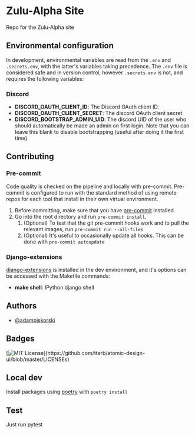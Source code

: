 # Zulu-Alpha Site

Repo for the Zulu-Alpha site

## Environmental configuration

In development, environmental variables are read from the `.env` and `.secrets.env`, with the latter's variables taking precedence.
The `.env` file is considered safe and in version control, however `.secrets.env` is not, and requires the following variables:

### Discord

- **DISCORD_OAUTH_CLIENT_ID**: The Discord OAuth client ID.
- **DISCORD_OAUTH_CLIENT_SECRET**: The discord OAuth client secret
- **DISCORD_BOOTSTRAP_ADMIN_UID**: The discord UID of the user who should automatically be made an admin on first login. Note that you can leave this blank to disable bootstrapping (useful after doing it the first time).

## Contributing

### Pre-commit

Code quality is checked on the pipeline and locally with pre-commit.
Pre-commit is configured to run with the standard method of using remote repos for each tool that install in their own virtual environment.

1. Before committing, make sure that you have [pre-commit](https://pre-commit.com/) installed.
2. Go into the root directory and run `pre-commit install`.
   1. (Optional) To test that the git pre-commit hooks work and to pull the relevant images, run `pre-commit run --all-files`
   2. (Optional) It's useful to occasionally update all hooks. This can be done with `pre-commit autoupdate`

### Django-extensions

[django-extensions](https://django-extensions.readthedocs.io/en/latest/installation_instructions.html) is installed in the dev environment, and it's options can be accessed with the Makefile commands:

- **make shell**: IPython django shell

## Authors

- [@adampiskorski](https://github.com/adampiskorski)

## Badges

[![MIT License](https://img.shields.io/apm/l/atomic-design-ui.svg?)](https://github.com/tterb/atomic-design-ui/blob/master/LICENSEs)

## Local dev

Install packages using [poetry](https://python-poetry.org/) with `poetry install`

## Test

Just run pytest

